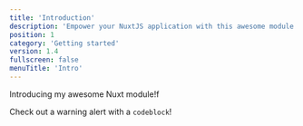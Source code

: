```yaml
---
title: 'Introduction'
description: 'Empower your NuxtJS application with this awesome module.'
position: 1
category: 'Getting started'
version: 1.4
fullscreen: false
menuTitle: 'Intro'
---
```


Introducing my awesome Nuxt module!f

<alert type="info">

Check out a warning alert with a `codeblock`!

</alert>

<test>

</test>
